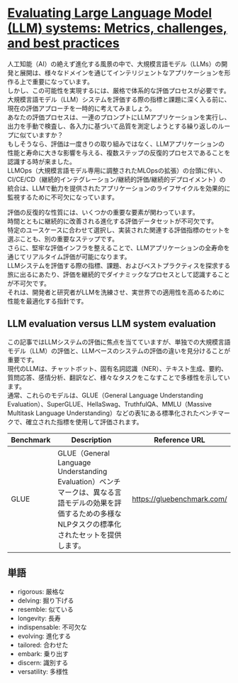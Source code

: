 # [Evaluating Large Language Model (LLM) systems: Metrics, challenges, and best practices](https://medium.com/data-science-at-microsoft/evaluating-llm-systems-metrics-challenges-and-best-practices-664ac25be7e5)

人工知能（AI）の絶えず進化する風景の中で、大規模言語モデル（LLMs）の開発と展開は、様々なドメインを通じてインテリジェントなアプリケーションを形作る上で重要になっています。  
しかし、この可能性を実現するには、厳格で体系的な評価プロセスが必要です。  
大規模言語モデル（LLM）システムを評価する際の指標と課題に深く入る前に、現在の評価アプローチを一時的に考えてみましょう。  
あなたの評価プロセスは、一連のプロンプトにLLMアプリケーションを実行し、出力を手動で検査し、各入力に基づいて品質を測定しようとする繰り返しのループに似ていますか？  
もしそうなら、評価は一度きりの取り組みではなく、LLMアプリケーションの性能と寿命に大きな影響を与える、複数ステップの反復的プロセスであることを認識する時が来ました。  
LLMOps（大規模言語モデル専用に調整されたMLOpsの拡張）の台頭に伴い、CI/CE/CD（継続的インテグレーション/継続的評価/継続的デプロイメント）の統合は、LLMで動力を提供されたアプリケーションのライフサイクルを効果的に監視するために不可欠になっています。  

評価の反復的な性質には、いくつかの重要な要素が関わっています。  
時間とともに継続的に改善される進化する評価データセットが不可欠です。  
特定のユースケースに合わせて選択し、実装された関連する評価指標のセットを選ぶことも、別の重要なステップです。  
さらに、堅牢な評価インフラを整えることで、LLMアプリケーションの全寿命を通じてリアルタイム評価が可能になります。  
LLMシステムを評価する際の指標、課題、およびベストプラクティスを探求する旅に出るにあたり、評価を継続的でダイナミックなプロセスとして認識することが不可欠です。  
それは、開発者と研究者がLLMを洗練させ、実世界での適用性を高めるために性能を最適化する指針です。  

## LLM evaluation versus LLM system evaluation
この記事ではLLMシステムの評価に焦点を当てていますが、単独での大規模言語モデル（LLM）の評価と、LLMベースのシステムの評価の違いを見分けることが重要です。  
現代のLLMは、チャットボット、固有名詞認識（NER）、テキスト生成、要約、質問応答、感情分析、翻訳など、様々なタスクをこなすことで多様性を示しています。  
通常、これらのモデルは、GLUE（General Language Understanding Evaluation）、SuperGLUE、HellaSwag、TruthfulQA、MMLU（Massive Multitask Language Understanding）などの表1にある標準化されたベンチマークで、確立された指標を使用して評価されます。  

| Benchmark | Description | Reference URL |
|-----|---|-----|
| GLUE | GLUE（General Language Understanding Evaluation）ベンチマークは、異なる言語モデルの効果を評価するための多様なNLPタスクの標準化されたセットを提供します。| https://gluebenchmark.com/ |


## 単語
- rigorous: 厳格な
- delving: 掘り下げる
- resemble: 似ている
- longevity: 長寿
- indispensable: 不可欠な
- evolving: 進化する
- tailored: 合わせた
- embark: 乗り出す
- discern: 識別する
- versatility: 多様性